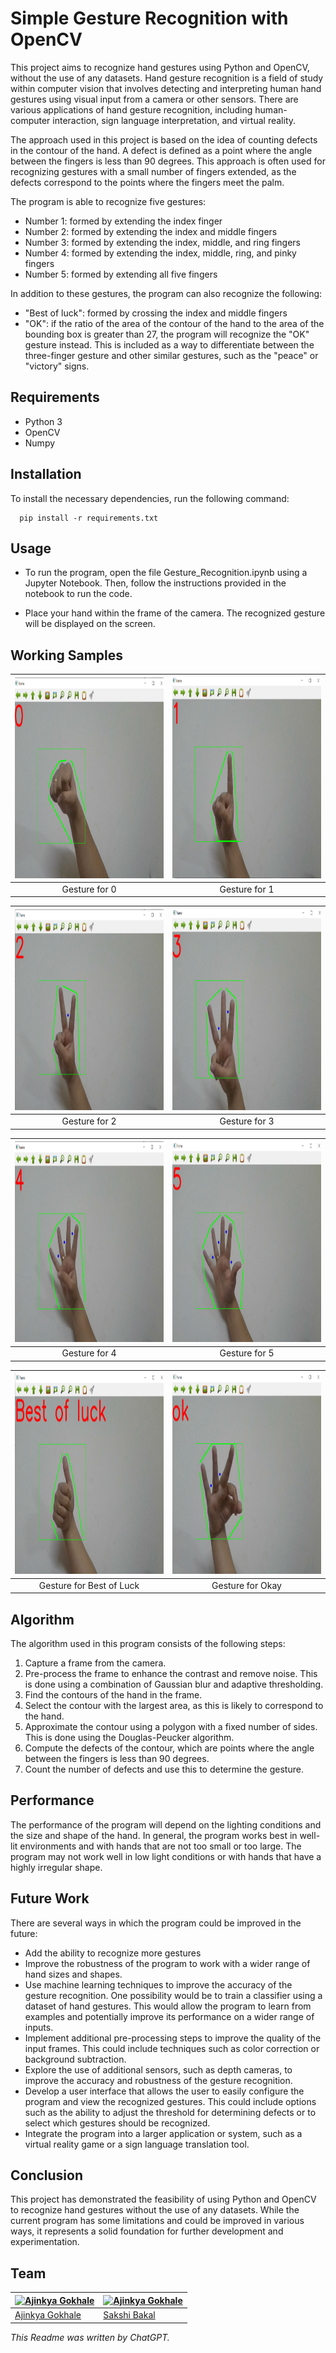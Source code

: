 # Simple Gesture Recognition with OpenCV
This project aims to recognize hand gestures using Python and OpenCV, without the use of any datasets. Hand gesture recognition is a field of study within computer vision that involves detecting and interpreting human hand gestures using visual input from a camera or other sensors. There are various applications of hand gesture recognition, including human-computer interaction, sign language interpretation, and virtual reality.

The approach used in this project is based on the idea of counting defects in the contour of the hand. A defect is defined as a point where the angle between the fingers is less than 90 degrees. This approach is often used for recognizing gestures with a small number of fingers extended, as the defects correspond to the points where the fingers meet the palm.

The program is able to recognize five gestures:

+ Number 1: formed by extending the index finger
+ Number 2: formed by extending the index and middle fingers
+ Number 3: formed by extending the index, middle, and ring fingers
+ Number 4: formed by extending the index, middle, ring, and pinky fingers
+ Number 5: formed by extending all five fingers


In addition to these gestures, the program can also recognize the following:

+ "Best of luck": formed by crossing the index and middle fingers
+ "OK": if the ratio of the area of the contour of the hand to the area of the bounding box is greater than 27, the program will recognize the "OK" gesture instead. This is included as a way to differentiate between the three-finger gesture and other similar gestures, such as the "peace" or "victory" signs.

## Requirements
+ Python 3
+ OpenCV
+ Numpy

## Installation
To install the necessary dependencies, run the following command:
```
  pip install -r requirements.txt
```

## Usage
+ To run the program, open the file Gesture_Recognition.ipynb using a Jupyter Notebook. Then, follow the instructions provided in the notebook to run the code.

+ Place your hand within the frame of the camera. The recognized gesture will be displayed on the screen.

## Working Samples 
|<img width="600" height="322" src="https://github.com/AjinkyaGokhale/Gesture-Recognition/blob/main/Assets/0.png">|<img width="600" height="322" src="https://github.com/AjinkyaGokhale/Gesture-Recognition/blob/main/Assets/1.png">|
|:---:|:---:|
|Gesture for 0 |Gesture for 1|

|<img width="600" height="322" src="https://github.com/AjinkyaGokhale/Gesture-Recognition/blob/main/Assets/2.png">|<img width="600" height="322" src="https://github.com/AjinkyaGokhale/Gesture-Recognition/blob/main/Assets/3.png">|
|:---:|:---:|
|Gesture for 2 |Gesture for 3|

|<img width="600" height="322" src="https://github.com/AjinkyaGokhale/Gesture-Recognition/blob/main/Assets/4.png">|<img width="600" height="322" src="https://github.com/AjinkyaGokhale/Gesture-Recognition/blob/main/Assets/5.png">|
|:---:|:---:|
|Gesture for 4 |Gesture for 5|

|<img width="600" height="322" src="https://github.com/AjinkyaGokhale/Gesture-Recognition/blob/main/Assets/6.png">|<img width="600" height="322" src="https://github.com/AjinkyaGokhale/Gesture-Recognition/blob/main/Assets/7.png">|
|:---:|:---:|
|Gesture for Best of Luck |Gesture for Okay|



## Algorithm
The algorithm used in this program consists of the following steps:

1. Capture a frame from the camera.
2. Pre-process the frame to enhance the contrast and remove noise. This is done using a combination of Gaussian blur and adaptive thresholding.
3. Find the contours of the hand in the frame.
4. Select the contour with the largest area, as this is likely to correspond to the hand.
5. Approximate the contour using a polygon with a fixed number of sides. This is done using the Douglas-Peucker algorithm.
6. Compute the defects of the contour, which are points where the angle between the fingers is less than 90 degrees.
7. Count the number of defects and use this to determine the gesture.

## Performance
The performance of the program will depend on the lighting conditions and the size and shape of the hand. In general, the program works best in well-lit environments and with hands that are not too small or too large. The program may not work well in low light conditions or with hands that have a highly irregular shape.

## Future Work
There are several ways in which the program could be improved in the future:
+ Add the ability to recognize more gestures
+ Improve the robustness of the program to work with a wider range of hand sizes and shapes.
+ Use machine learning techniques to improve the accuracy of the gesture recognition. One possibility would be to train a classifier using a dataset of hand gestures. This would allow the program to learn from examples and potentially improve its performance on a wider range of inputs.
+ Implement additional pre-processing steps to improve the quality of the input frames. This could include techniques such as color correction or background subtraction.
+ Explore the use of additional sensors, such as depth cameras, to improve the accuracy and robustness of the gesture recognition.
+ Develop a user interface that allows the user to easily configure the program and view the recognized gestures. This could include options such as the ability to adjust the threshold for determining defects or to select which gestures should be recognized.
+ Integrate the program into a larger application or system, such as a virtual reality game or a sign language translation tool.

## Conclusion
This project has demonstrated the feasibility of using Python and OpenCV to recognize hand gestures without the use of any datasets. While the current program has some limitations and could be improved in various ways, it represents a solid foundation for further development and experimentation.

## Team
[![Ajinkya Gokhale](https://avatars.githubusercontent.com/u/121028346?v=3&s=144)](https://github.com/AjinkyaGokhale)  | [![Ajinkya Gokhale](https://avatars.githubusercontent.com/u/122198109?v=4&s=144)](https://github.com/Bakalsakshi)
---|---
[Ajinkya Gokhale](https://github.com/AjinkyaGokhale) |[Sakshi Bakal](https://github.com/Bakalsakshi)


*This Readme was written by ChatGPT.*

